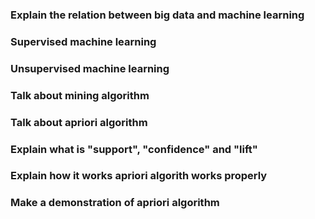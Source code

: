 ### Explain the relation between big data and machine learning

### Supervised machine learning

### Unsupervised machine learning

### Talk about mining algorithm

### Talk about apriori algorithm

### Explain what is "support", "confidence" and "lift"

### Explain how it works apriori algorith works properly

### Make a demonstration of apriori algorithm
